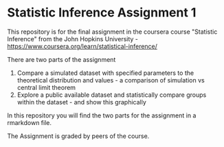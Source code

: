 # Statistic Inference Assignment 1
This repository is for the final assignment in the coursera course "Statistic Inference" from the John Hopkins University -
https://www.coursera.org/learn/statistical-inference/

There are two parts of the assignment
  1. Compare a simulated dataset with specified parameters to the theoretical distribution and values - a comparison of simulation vs central limit theorem
  2. Explore a public available dataset and statistically compare groups within the dataset - and show this graphically

In this repository you will find the two parts for the assignment in a rmarkdown file.

The Assignment is graded by peers of the course.
